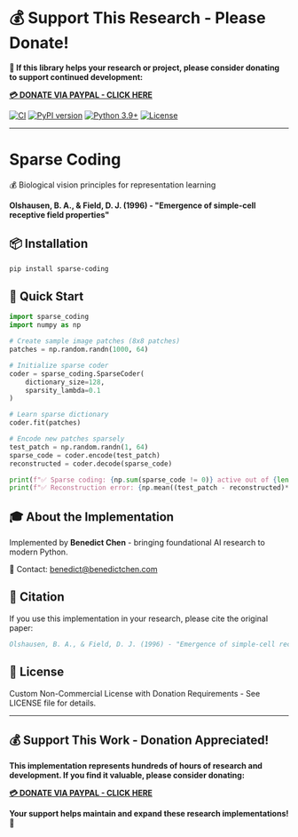 # 💰 Support This Research - Please Donate!

**🙏 If this library helps your research or project, please consider donating to support continued development:**

**[💳 DONATE VIA PAYPAL - CLICK HERE](https://www.paypal.com/cgi-bin/webscr?cmd=_s-xclick&hosted_button_id=WXQKYYKPHWXHS)**

[![CI](https://github.com/benedictchen/sparse-coding/workflows/CI/badge.svg)](https://github.com/benedictchen/sparse-coding/actions)
[![PyPI version](https://badge.fury.io/py/sparse-coding.svg)](https://badge.fury.io/py/sparse-coding)
[![Python 3.9+](https://img.shields.io/badge/python-3.9+-blue.svg)](https://www.python.org/downloads/)
[![License](https://img.shields.io/badge/license-Custom%20Non--Commercial-red.svg)](LICENSE)

---

# Sparse Coding

💰 Biological vision principles for representation learning

**Olshausen, B. A., & Field, D. J. (1996) - "Emergence of simple-cell receptive field properties"**

## 📦 Installation

```bash
pip install sparse-coding
```

## 🚀 Quick Start

```python
import sparse_coding
import numpy as np

# Create sample image patches (8x8 patches)
patches = np.random.randn(1000, 64)

# Initialize sparse coder
coder = sparse_coding.SparseCoder(
    dictionary_size=128,
    sparsity_lambda=0.1
)

# Learn sparse dictionary
coder.fit(patches)

# Encode new patches sparsely
test_patch = np.random.randn(1, 64)
sparse_code = coder.encode(test_patch)
reconstructed = coder.decode(sparse_code)

print(f"✅ Sparse coding: {np.sum(sparse_code != 0)} active out of {len(sparse_code)} atoms")
print(f"✅ Reconstruction error: {np.mean((test_patch - reconstructed)**2):.4f}")
```

## 🎓 About the Implementation

Implemented by **Benedict Chen** - bringing foundational AI research to modern Python.

📧 Contact: benedict@benedictchen.com

## 📖 Citation

If you use this implementation in your research, please cite the original paper:

```bibtex
Olshausen, B. A., & Field, D. J. (1996) - "Emergence of simple-cell receptive field properties"
```

## 📜 License

Custom Non-Commercial License with Donation Requirements - See LICENSE file for details.

---

## 💰 Support This Work - Donation Appreciated!

**This implementation represents hundreds of hours of research and development. If you find it valuable, please consider donating:**

**[💳 DONATE VIA PAYPAL - CLICK HERE](https://www.paypal.com/cgi-bin/webscr?cmd=_s-xclick&hosted_button_id=WXQKYYKPHWXHS)**

**Your support helps maintain and expand these research implementations! 🙏**